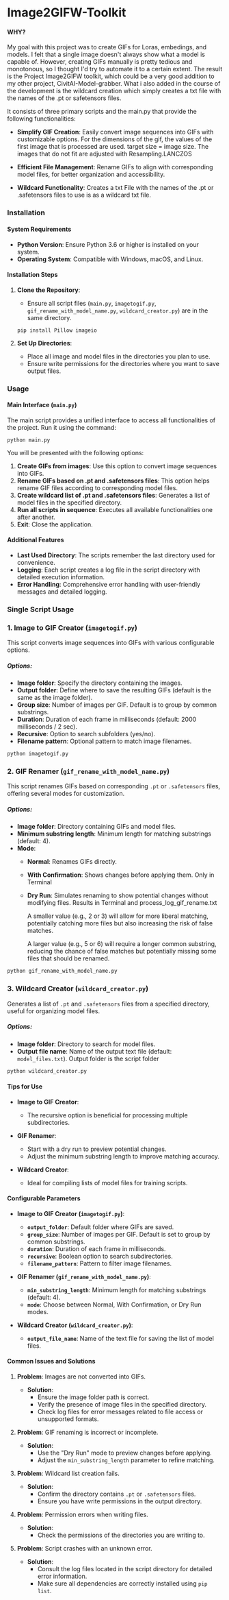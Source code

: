 # Image2GIFW-Toolkit

#### WHY? 
My goal with this project was to create GIFs for Loras, embedings, and models. I felt that a single image doesn't always show what a model is capable of. However, creating GIFs manually is pretty tedious and monotonous, so I thought I'd try to automate it to a certain extent. The result is the Project Image2GIFW toolkit, which could be a very good addition to my other project, CivitAI-Model-grabber. 
What i also added in the course of the development is the wildcard creation which simply creates a txt file with the names of the .pt or safetensors files. 


It consists of three primary scripts and the main.py that provide the following functionalities:

- **Simplify GIF Creation**: Easily convert image sequences into GIFs with customizable options.
    For the dimensions of the gif, the values of the first image that is processed are used. target size = image size. 
    The images that do not fit are adjusted with Resampling.LANCZOS
  
- **Efficient File Management**: Rename GIFs to align with corresponding model files, for better organization and accessibility.
   

- **Wildcard Functionality**: Creates a txt File with the names of the .pt or .safetensors files to use is as a wildcard txt file.

### Installation

#### System Requirements

- **Python Version**: Ensure Python 3.6 or higher is installed on your system.
- **Operating System**: Compatible with Windows, macOS, and Linux.

#### Installation Steps

1. **Clone the Repository**:
    - Ensure all script files (`main.py`, `imagetogif.py`, `gif_rename_with_model_name.py`, `wildcard_creator.py`) are in the same directory.
     ```
     pip install Pillow imageio
     ```

3. **Set Up Directories**:
   - Place all image and model files in the directories you plan to use.
   - Ensure write permissions for the directories where you want to save output files. <br /> 


### Usage

#### Main Interface (`main.py`)

The main script provides a unified interface to access all functionalities of the project. Run it using the command:

```
python main.py
```

You will be presented with the following options:

1. **Create GIFs from images**: Use this option to convert image sequences into GIFs.
2. **Rename GIFs based on .pt and .safetensors files**: This option helps rename GIF files according to corresponding model files.
3. **Create wildcard list of .pt and .safetensors files**: Generates a list of model files in the specified directory.
4. **Run all scripts in sequence**: Executes all available functionalities one after another.
5. **Exit**: Close the application.

#### Additional Features

- **Last Used Directory**: The scripts remember the last directory used for convenience.
- **Logging**: Each script creates a log file in the script directory with detailed execution information.
- **Error Handling**: Comprehensive error handling with user-friendly messages and detailed logging.


### Single Script Usage 

### 1. Image to GIF Creator (`imagetogif.py`)

This script converts image sequences into GIFs with various configurable options.

##### Options:
- **Image folder**: Specify the directory containing the images.
- **Output folder**: Define where to save the resulting GIFs (default is the same as the image folder).
- **Group size**: Number of images per GIF. Default is to group by common substrings.
- **Duration**: Duration of each frame in milliseconds (default: 2000 milliseconds / 2 sec).
- **Recursive**: Option to search subfolders (yes/no).
- **Filename pattern**: Optional pattern to match image filenames.


```bash
python imagetogif.py
```


### 2. GIF Renamer (`gif_rename_with_model_name.py`)

This script renames GIFs based on corresponding `.pt` or `.safetensors` files, offering several modes for customization.

##### Options:
- **Image folder**: Directory containing GIFs and model files.
- **Minimum substring length**: Minimum length for matching substrings (default: 4).
- **Mode**:
  - **Normal**: Renames GIFs directly.
  - **With Confirmation**: Shows changes before applying them. Only in Terminal
  - **Dry Run**: Simulates renaming to show potential changes without modifying files. Results in Terminal and process_log_gif_rename.txt

     A smaller value (e.g., 2 or 3) will allow for more liberal matching, 
     potentially catching more files but also increasing the risk of false matches.

     A larger value (e.g., 5 or 6) will require a longer common substring, 
     reducing the chance of false matches but potentially missing some files that should be renamed.<br /> 


```bash
python gif_rename_with_model_name.py
```


### 3. Wildcard Creator (`wildcard_creator.py`)

Generates a list of `.pt` and `.safetensors` files from a specified directory, useful for organizing model files.

##### Options:
- **Image folder**: Directory to search for model files.
- **Output file name**: Name of the output text file (default: `model_files.txt`). Output folder is the script folder <br /> 


```bash
python wildcard_creator.py
```


#### Tips for Use

- **Image to GIF Creator**:
  - The recursive option is beneficial for processing multiple subdirectories.

- **GIF Renamer**:
  - Start with a dry run to preview potential changes.
  - Adjust the minimum substring length to improve matching accuracy.

- **Wildcard Creator**:
  - Ideal for compiling lists of model files for training scripts.

#### Configurable Parameters

- **Image to GIF Creator (`imagetogif.py`)**:
  - **`output_folder`**: Default folder where GIFs are saved.
  - **`group_size`**: Number of images per GIF. Default is set to group by common substrings.
  - **`duration`**: Duration of each frame in milliseconds.
  - **`recursive`**: Boolean option to search subdirectories.
  - **`filename_pattern`**: Pattern to filter image filenames.

- **GIF Renamer (`gif_rename_with_model_name.py`)**:
  - **`min_substring_length`**: Minimum length for matching substrings (default: 4).
  - **`mode`**: Choose between Normal, With Confirmation, or Dry Run modes.

- **Wildcard Creator (`wildcard_creator.py`)**:
  - **`output_file_name`**: Name of the text file for saving the list of model files.


#### Common Issues and Solutions

1. **Problem**: Images are not converted into GIFs.
   - **Solution**: 
     - Ensure the image folder path is correct.
     - Verify the presence of image files in the specified directory.
     - Check log files for error messages related to file access or unsupported formats.

2. **Problem**: GIF renaming is incorrect or incomplete.
   - **Solution**: 
     - Use the "Dry Run" mode to preview changes before applying.
     - Adjust the `min_substring_length` parameter to refine matching.

3. **Problem**: Wildcard list creation fails.
   - **Solution**: 
     - Confirm the directory contains `.pt` or `.safetensors` files.
     - Ensure you have write permissions in the output directory.

4. **Problem**: Permission errors when writing files.
   - **Solution**: 
     - Check the permissions of the directories you are writing to.

5. **Problem**: Script crashes with an unknown error.
   - **Solution**: 
     - Consult the log files located in the script directory for detailed error information.
     - Make sure all dependencies are correctly installed using `pip list`.
